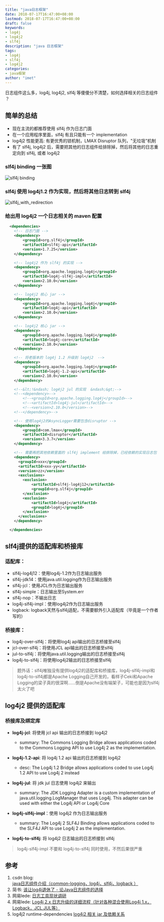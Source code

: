 ```yaml
---
title: "java日志框架"
date: 2018-07-17T16:47:00+08:00
lastmod: 2018-07-17T16:47:00+08:00
draft: false
keywords:
- log4j
- log4j2
- slf4j
description: "java 日志框架"
tags:
- log4j
- slf4j
- log4j2
categories:
- java框架
author: "imet"
---
```


日志组件这么多，log4j, log4j2, slf4j 等傻傻分不清楚，如何选择相关的日志组件 ？

<!--more-->

## 简单的总结

- 现在主流的都推荐使用 slf4j 作为日志门面
- 在一个应用程序里面，slf4j 有且只能有一个 implementation
- log4j2 性能更高: 有更优秀的锁机制，LMAX Disruptor 队列，"无垃圾"机制
- 有了 slf4j, log4j2 后，需要把其他的日志组件给排除掉，然后将其他的日志重定向到 slf4j, 或者 log4j2

### slf4j binding 一张图

![slf4j binding]( http://p0.img.imet.top/op/slf4j_impl_20180718141814.png)

### slf4j 使用 log4j1.2 作为实现，然后将其他日志转到 slf4j

![slf4j_with_redirection]( http://p0.img.imet.top/op/20180718141933_slf4j_with_redirection.png)


### 给出用 log4j2 一个日志相关的 maven 配置

```xml
  <dependencies>
    <!-- 日志门面 -->
    <dependency>
        <groupId>org.slf4j</groupId>
        <artifactId>slf4j-api</artifactId>
        <version>1.7.25</version>
    </dependency>

    <!-- log4j2 作为 slf4j 的实现 -->
    <dependency>
        <groupId>org.apache.logging.log4j</groupId>
        <artifactId>log4j-slf4j-impl</artifactId>
        <version>2.10.0</version>
    </dependency>

    <!-- log4j2 核心 jar -->
    <dependency>
        <groupId>org.apache.logging.log4j</groupId>
        <artifactId>log4j-api</artifactId>
        <version>2.10.0</version>
    </dependency>

    <!-- log4j2 核心 jar -->
    <dependency>
        <groupId>org.apache.logging.log4j</groupId>
        <artifactId>log4j-core</artifactId>
        <version>2.10.0</version>
    </dependency>

    <!-- 将老版本的 log4j 1.2 升级到 log4j2  -->
    <dependency>
        <groupId>org.apache.logging.log4j</groupId>
        <artifactId>log4j-1.2-api</artifactId>
        <version>2.10.0</version>
    </dependency>

    <!--&lt;!&ndash; log4j2 jul 的实现  &ndash;&gt;-->
    <!--<dependency>-->
        <!--<groupId>org.apache.logging.log4j</groupId>-->
        <!--<artifactId>log4j-jul</artifactId>-->
        <!--<version>2.10.0</version>-->
    <!--</dependency>-->

    <!-- 使用log4j2的AsyncLogger需要包含disruptor -->
    <dependency>
        <groupId>com.lmax</groupId>
        <artifactId>disruptor</artifactId>
        <version>3.3.7</version>
    </dependency>

    <!-- 需要再把其他依赖里面的 slf4j implement 给排除掉，已经依赖的实现日志包 -->
    <dependency>
      <groupId>xxx</groupId>
      <artifactId>xxx-yy</artifactId>
      <version>zz</version>
      <exclusions>
        <exclusion>
            <artifactId>slf4j-log4j12</artifactId>
            <groupId>org.slf4j</groupId>
        </exclusion>
        <exclusion>
            <artifactId>log4j</artifactId>
            <groupId>log4j</groupId>
        </exclusion>
      </exclusions>
    </dependency>

  </dependencies>
```

## slf4j提供的适配库和桥接库

### 适配库：

- slf4j-log4j12：使用log4j-1.2作为日志输出服务
- slf4j-jdk14：使用java.util.logging作为日志输出服务
- slf4j-jcl：使用JCL作为日志输出服务
- slf4j-simple：日志输出至System.err
- slf4j-nop：不输出日志
- log4j-slf4j-impl：使用log4j2作为日志输出服务
- logback: logback天然与slf4j适配，不需要额外引入适配库（毕竟是一个作者写的）

### 桥接库：

- log4j-over-slf4j：将使用log4j api输出的日志桥接至slf4j
- jcl-over-slf4j：将使用JCL api输出的日志桥接至slf4j
- jul-to-slf4j：将使用java.util.logging输出的日志桥接至slf4j
- log4j-to-slf4j：将使用log4j2输出的日志桥接至slf4j

> 题外话：slf4j唯独没有提供log4j2的适配库和桥接库，log4j-slf4j-impl和log4j-to-slf4j都是Apache Logging自己开发的，看样子Ceki和Apache Logging的梁子真的很深啊……倒是Apache没有端架子，可能也是因为slf4j太火了吧

## log4j2 提供的适配库

### 桥接库及绑定库

- **log4j-jcl**: 将使用 jcl api 输出的日志桥接到 log4j2
  * summary: The Commons Logging Bridge allows applications coded to the Commons Logging API to use Log4j 2 as the implementation.

- **log4j-1.2-api**: 将 log4j 1.2 api 输出的日志桥接到 log4j2
  * desc: The Log4j 1.2 Bridge allows applications coded to use Log4j 1.2 API to use Log4j 2 instead

- **log4j-jul**: 将 jdk jul 日志使用 log4j2 来输出
  * summary: The JDK Logging Adapter is a custom implementation of java.util.logging.LogManager that uses Log4j. This adapter can be used with either the Log4j API or Log4j Core

- **log4j-slf4j-impl**：使用 log4j2 作为日志输出服务
  * summary: The Log4j 2 SLF4J Binding allows applications coded to the SLF4J API to use Log4j 2 as the implementation.

- **log4j-to-slf4j**: 将 log4j2 日志输出的日志桥接到 slf4j

> log4j-slf4j-impl 不要和 log4j-to-slf4j 同时使用，不然后果很严重

## 参考
1. csdn blog: [java日志组件介绍（common-logging，log4j，slf4j，logback ）][1]
2. 简书: [该让log4j退休了 - 论Java日志组件的选择][2]
3. 网易lede: [日志工具现状调研][3]
4. 网易lede: [Log4j 2.x 日志升级的详细流程（针对各种混合使用Log4j 1.x，Logback，JCL,JUL等）][4]
5. log4j2 runtime-dependencies [log4j2 相关 jar 及依赖关系][5]

[1]: https://blog.csdn.net/yycdaizi/article/details/8276265 "java日志组件介绍（common-logging，log4j，slf4j，logback ）"
[2]: https://www.jianshu.com/p/85d141365d39 "该让log4j退休了 - 论Java日志组件的选择 - on 简书"
[3]: http://tech.lede.com/2017/02/06/rd/server/log4jSearch/ "日志工具现状调研"
[4]: http://tech.lede.com/2017/08/28/rd/server/Log4j2Update/ "Log4j 2.x 日志升级的详细流程（针对各种混合使用Log4j 1.x，Logback，JCL,JUL等）"
[5]: http://logging.apache.org/log4j/2.x/runtime-dependencies.html "log4j2 相关 jar 及依赖关系"
